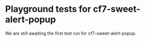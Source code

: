 # Playground tests for cf7-sweet-alert-popup
We are still awaiting the first test run for cf7-sweet-alert-popup.
